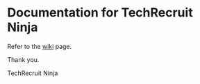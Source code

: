 # Documentation for TechRecruit Ninja

Refer to the [wiki](https://github.com/TechRecruitNinja/trn-documentation/wiki) page.

Thank you.

TechRecruit Ninja
